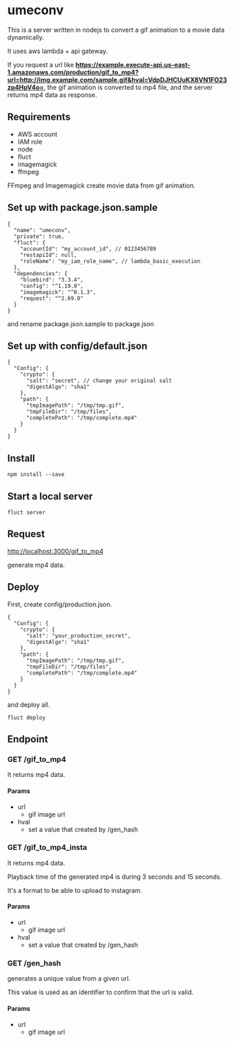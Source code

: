 # umeconv

This is a server written in nodejs to convert a gif animation to a movie data dynamically.

It uses aws lambda + api gateway.

If you request a url like **https://example.execute-api.us-east-1.amazonaws.com/production/gif_to_mp4?url=http://img.example.com/sample.gif&hval=VdpDJHCUuKX8VN1FO23zp4HpV4o=**, the gif animation is converted to mp4 file, and the server returns mp4 data as response.

## Requirements

- AWS account
- IAM role
- node
- fluct
- imagemagick
- ffmpeg

FFmpeg and Imagemagick create movie data from gif animation.

## Set up with package.json.sample

```
{
  "name": "umeconv",
  "private": true,
  "fluct": {
    "accountId": "my_account_id", // 0123456789
    "restapiId": null,
    "roleName": "my_iam_role_name", // lambda_basic_execution
  },
  "dependencies": {
    "bluebird": "3.3.4",
    "config": "^1.19.0",
    "imagemagick": "^0.1.3",
    "request": "^2.69.0"
  }
}
```

and rename package.json.sample to package.json

## Set up with config/default.json

```
{
  "Config": {
    "crypto": {
      "salt": "secret", // change your original salt
      "digestAlgo": "sha1"
    },
    "path": {
      "tmpImagePath": "/tmp/tmp.gif",
      "tmpFileDir": "/tmp/files",
      "completePath": "/tmp/complete.mp4"
    }
  }
}
```

## Install

```
npm install --save
```

## Start a local server

```
fluct server
```

## Request

[http://localhost:3000/gif_to_mp4](http://localhost:3000/gif_to_mp4)

generate mp4 data.

## Deploy

First, create config/production.json.

```
{
  "Config": {
    "crypto": {
      "salt": "your_production_secret",
      "digestAlgo": "sha1"
    },
    "path": {
      "tmpImagePath": "/tmp/tmp.gif",
      "tmpFileDir": "/tmp/files",
      "completePath": "/tmp/complete.mp4"
    }
  }
}
```

and deploy all.

```
fluct deploy
```

## Endpoint

### GET /gif_to_mp4

It returns mp4 data.

#### Params

- url
  - gif image url
- hval
  - set a value that created by /gen_hash

### GET /gif_to_mp4_insta

It returns mp4 data.

Playback time of the generated mp4 is during 3 seconds and 15 seconds.

It's a format to be able to upload to instagram.

#### Params

- url
  - gif image url
- hval
  - set a value that created by /gen_hash

### GET /gen_hash

generates a unique value from a given url.

This value is used as an identifier to confirm that the url is valid.

#### Params

- url
  - gif image url